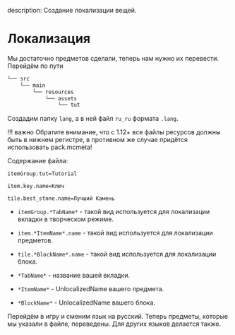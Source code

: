 description: Создание локализации вещей.

# Локализация

Мы достаточно предметов сделали, теперь нам нужно их перевести. Перейдём по пути
```md
└── src    
    └── main
        └── resources
            └── assets
                └── tut
```

Создадим папку `lang`, а в ней файл `ru_ru` формата `.lang`.

!!! важно
    Обратите внимание, что с 1.12+ все файлы ресурсов должны быть в нижнем регистре, в противном же случае придётся использовать pack.mcmeta!

Содержание файла:
```text
itemGroup.tut=Tutorial

item.key.name=Ключ

tile.best_stone.name=Лучший Камень
```

* `itemGroup.*TabName*` - такой вид используется для локализации вкладки в творческом режиме.
* `item.*ItemName*.name` - такой вид используется для локализации предметов.
* `tile.*BlockName*.name` - такой вид используется для локализации блока.

* `*TabName*` - название вашей вкладки.
* `*ItemName*` - UnlocalizedName вашего предмета.
* `*BlockName*` - UnlocalizedName вашего блока.

Перейдём в игру и сменим язык на русский. Теперь предметы, которые мы указали в файле, переведены. Для других языков делается также.
